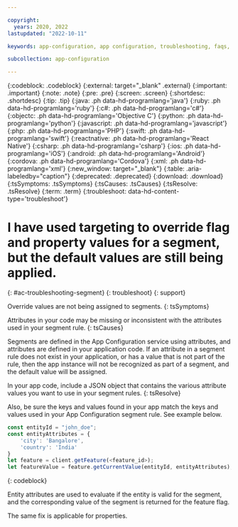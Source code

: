 ```yaml
---

copyright:
  years: 2020, 2022
lastupdated: "2022-10-11"

keywords: app-configuration, app configuration, troubleshooting, faqs, Frequently Asked Questions, question,

subcollection: app-configuration

---
```


{:codeblock: .codeblock}
{:external: target="_blank" .external}
{:important: .important}
{:note: .note}
{:pre: .pre}
{:screen: .screen}
{:shortdesc: .shortdesc}
{:tip: .tip}
{:java: .ph data-hd-programlang='java'}
{:ruby: .ph data-hd-programlang='ruby'}
{:c#: .ph data-hd-programlang='c#'}
{:objectc: .ph data-hd-programlang='Objective C'}
{:python: .ph data-hd-programlang='python'}
{:javascript: .ph data-hd-programlang='javascript'}
{:php: .ph data-hd-programlang='PHP'}
{:swift: .ph data-hd-programlang='swift'}
{:reactnative: .ph data-hd-programlang='React Native'}
{:csharp: .ph data-hd-programlang='csharp'}
{:ios: .ph data-hd-programlang='iOS'}
{:android: .ph data-hd-programlang='Android'}
{:cordova: .ph data-hd-programlang='Cordova'}
{:xml: .ph data-hd-programlang='xml'}
{:new_window: target="_blank"}
{:table: .aria-labeledby="caption"}
{:deprecated: .deprecated}
{:download: .download}
{:tsSymptoms: .tsSymptoms}
{:tsCauses: .tsCauses}
{:tsResolve: .tsResolve}
{:term: .term}
{:troubleshoot: data-hd-content-type='troubleshoot'}

#  I have used targeting to override flag and property values for a segment, but the default values are still being applied.
{: #ac-troubleshooting-segment}
{: troubleshoot}
{: support}

Override values are not being assigned to segments.
{: tsSymptoms}

Attributes in your code may be missing or inconsistent with the attributes used in your segment rule.
{: tsCauses}

Segments are defined in the App Configuration service using attributes, and attributes are defined in your application code. If an attribute in a segment rule does not exist in your application, or has a value that is not part of the rule, then the app instance will not be recognized as part of a segment, and the default value will be assigned.

In your app code, include a JSON object that contains the various attribute values you want to use in your segment rules.
{: tsResolve}

Also, be sure the keys and values found in your app match the keys and values used in your App Configuration segment rule. See example below.

```javascript
const entityId = "john_doe";
const entityAttributes = {
    'city': 'Bangalore',
    'country': 'India'
}
let feature = client.getFeature(<feature_id>);
let featureValue = feature.getCurrentValue(entityId, entityAttributes);
```
{: codeblock}

Entity attributes are used to evaluate if the entity is valid for the segment, and the corresponding value of the segment is returned for the feature flag.

The same fix is applicable for properties.
